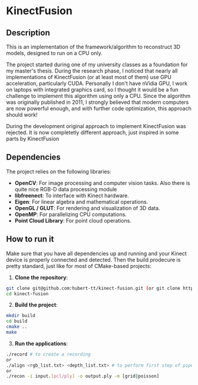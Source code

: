 # KinectFusion

## Description
This is an implementation of the framework/algorithm to reconstruct 3D models, designed to run on a CPU only.

The project started during one of my university classes as a foundation for my master's thesis. During the research phase, I noticed that nearly all implementations of KinectFusion (or at least most of them) use GPU acceleration, particularly CUDA. Personally I don't have nVidia GPU, I work on laptops with integrated graphics card, so I thought it would be a fun challenge to implement this algorithm using only a CPU. Since the algorithm was originally published in 2011, I strongly believed that modern computers are now powerful enough, and with further code optimization, this approach should work!

During the development original approach to implement KinectFusion was rejected. It is now completetly different approach, just inspired in some parts by KinectFusion

## Dependencies
The project relies on the following libraries:

- **OpenCV**: For image processing and computer vision tasks. Also there is quite nice RGB-D data processing module
- **libfreenect**: To interface with Kinect hardware.
- **Eigen**: For linear algebra and mathematical operations.
- **OpenGL / GLUT**: For rendering and visualization of 3D data.
- **OpenMP**: For parallelizing CPU computations.
- **Point Cloud Library**: For point cloud operations.

## How to run it
Make sure that you have all dependencies up and running and your Kinect device is properly connected and detected. Then the build prodecure is pretty standard, just like for most of CMake-based projects:

1. **Clone the repository**:

```bash
git clone git@github.com:hubert-tt/kinect-fusion.git (or git clone https://github.com/hubert-tt/kinect-fusion.git)
cd kinect-fusion
```

2. **Build the project**:

```bash
mkdir build
cd build
cmake ..
make
```

3. **Run the applications**:
```bash
./record # to create a recording
or
./align <rgb_list.txt> <depth_list.txt> # to perform first step of pipeline
or
./recon -i input.[pcl/ply] -o output.ply -m [grid|poisson]
```